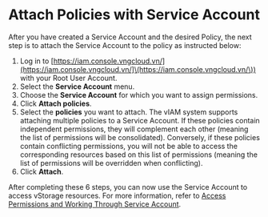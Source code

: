 # Attach Policies with Service Account

After you have created a Service Account and the desired Policy, the next step is to attach the Service Account to the policy as instructed below:

1. Log in to [https://iam.console.vngcloud.vn/](https://iam.console.vngcloud.vn/]\(https://iam.console.vngcloud.vn/\)) with your Root User Account.
2. Select the **Service Account** menu.
3. Choose the **Service Account** for which you want to assign permissions.
4. Click **Attach policies**.
5. Select the **policies** you want to attach. The vIAM system supports attaching multiple policies to a Service Account. If these policies contain independent permissions, they will complement each other (meaning the list of permissions will be consolidated). Conversely, if these policies contain conflicting permissions, you will not be able to access the corresponding resources based on this list of permissions (meaning the list of permissions will be overridden when conflicting).
6. Click **Attach**.

After completing these 6 steps, you can now use the Service Account to access vStorage resources. For more information, refer to [Access Permissions and Working Through Service Account](https://docs.vngcloud.vn/display/VSEN/Access+Permissions+and+Working+Through+Service+Account).
